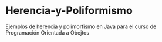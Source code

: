 # Herencia-y-Poliformismo
Ejemplos de herencia y polimorfismo en Java para el curso de Programación Orientada a Obejtos  
